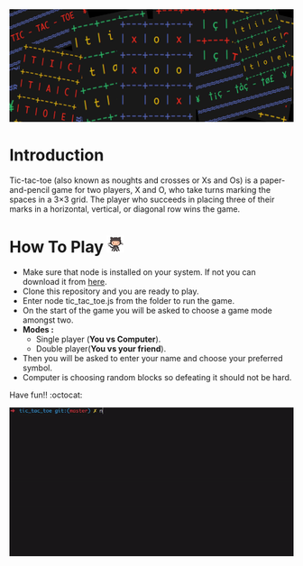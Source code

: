 <img src="https://github.com/vprince001/tic_tac_toe/blob/master/images/tic_tac_toe.png" height="200" width="1000" alt="TIC-TAC-TOE" title="Tic-Tac-Toe">

# Introduction
Tic-tac-toe (also known as noughts and crosses or Xs and Os) is a paper-and-pencil game for two players, X and O, who take turns marking the spaces in a 3×3 grid. The player who succeeds in placing three of their marks in a horizontal, vertical, or diagonal row wins the game.

# How To Play <img src="https://github.com/vprince001/tic_tac_toe/blob/master/images/swimming_octocat.gif" height="30" alt="Swimming Octocat" title="Swimming Octocat">
* Make sure that node is installed on your system. If not you can download it from [here](https://nodejs.org/en/download/).
* Clone this repository and you are ready to play.
* Enter node tic_tac_toe.js from the folder to run the game.
* On the start of the game you will be asked to choose a game mode amongst two.
* **Modes :**
  * Single player (**You vs Computer**).
  * Double player(**You vs your friend**).
* Then you will be asked to enter your name and choose your preferred symbol.
* Computer is choosing random blocks so defeating it should not be hard.

Have fun!! :octocat:

<img src="https://github.com/vprince001/tic_tac_toe/blob/master/images/tic_tac_toe.gif" alt="TIC-TAC-TOE" title="DEMO">

